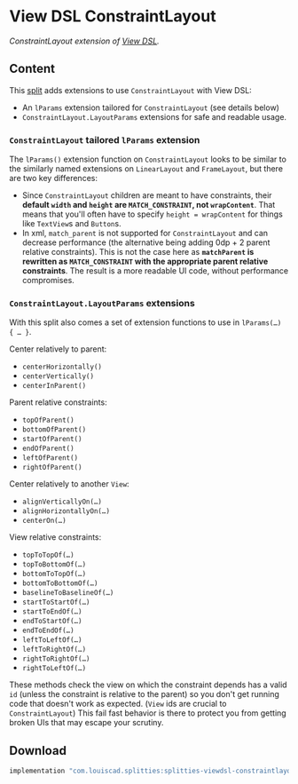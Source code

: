 # View DSL ConstraintLayout

*ConstraintLayout extension of [View DSL](../viewdsl).*

## Content

This [split](../README.md#what-is-a-split "What is a split in Splitties?")
adds extensions to use `ConstraintLayout` with View DSL:
* An `lParams` extension tailored for `ConstraintLayout` (see details below)
* `ConstraintLayout.LayoutParams` extensions for safe and readable usage.

### `ConstraintLayout` tailored `lParams` extension

The `lParams()` extension function on `ConstraintLayout` looks to be similar
to the similarly named extensions on `LinearLayout` and `FrameLayout`, but
there are two key differences:
* Since `ConstraintLayout` children are meant to have constraints, their
**default `width` and `height` are `MATCH_CONSTRAINT`, not `wrapContent`**.
That means that you'll often have to specify `height = wrapContent` for
things like `TextView`s and `Button`s.
* In xml, `match_parent` is not supported for `ConstraintLayout` and can
decrease performance (the alternative being adding 0dp + 2 parent relative
constraints). This is not the case here as **`matchParent` is rewritten as
`MATCH_CONSTRAINT` with the appropriate parent relative constraints**. The
result is a more readable UI code, without performance compromises.

### `ConstraintLayout.LayoutParams` extensions

With this split also comes a set of extension functions to use in
`lParams(…) { … }`.

Center relatively to parent:
* `centerHorizontally()`
* `centerVertically()`
* `centerInParent()`

Parent relative constraints:
* `topOfParent()`
* `bottomOfParent()`
* `startOfParent()`
* `endOfParent()`
* `leftOfParent()`
* `rightOfParent()`

Center relatively to another `View`:
* `alignVerticallyOn(…)`
* `alignHorizontallyOn(…)`
* `centerOn(…)`

View relative constraints:
* `topToTopOf(…)`
* `topToBottomOf(…)`
* `bottomToTopOf(…)`
* `bottomToBottomOf(…)`
* `baselineToBaselineOf(…)`
* `startToStartOf(…)`
* `startToEndOf(…)`
* `endToStartOf(…)`
* `endToEndOf(…)`
* `leftToLeftOf(…)`
* `leftToRightOf(…)`
* `rightToRightOf(…)`
* `rightToLeftOf(…)`

These methods check the view on which the constraint depends has a valid `id`
(unless the constraint is relative to the parent) so you don't get running
code that doesn't work as expected. (`View` ids are crucial to
`ConstraintLayout`) This fail fast behavior is there to protect you from
getting broken UIs that may escape your scrutiny.

## Download

```groovy
implementation "com.louiscad.splitties:splitties-viewdsl-constraintlayout:$splitties_version"
```
